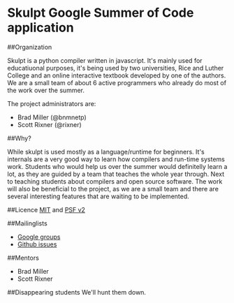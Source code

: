 Skulpt Google Summer of Code application
===========

##Organization

Skulpt is a python compiler written in javascript. It's mainly used for educatiuonal purposes, it's being used by two universities, Rice and Luther College and an online interactive textbook developed by one of the authors. We are a small team of about 6 active programmers who already do most of the work over the summer. 

The project administrators are: 

* Brad Miller (@bnmnetp)
* Scott Rixner (@rixner)

##Why?

While skulpt is used mostly as a language/runtime for beginners. It's internals are a very good way to learn how compilers and run-time systems work. Students who would help us over the summer would definitelly learn a lot, as they are guided by a team that teaches the whole year through. Next to teaching students about compilers and open source software.  The work will also be beneficial to the project, as we are a small team and there are several interesting features that are waiting to be implemented.

##Licence
[MIT](http://opensource.org/licenses/MIT) and [PSF v2](http://opensource.org/licenses/PythonSoftFoundation.php)

##Mailinglists
* [Google groups](https://groups.google.com/forum/#!forum/skulpt)
* [Github issues](https://github.com/skulpt/skulpt/issues?state=open)

##Mentors 

* Brad Miller
* Scott Rixner

##Disappearing students
We'll hunt them down.
